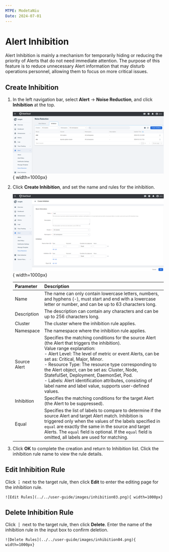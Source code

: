 ```yaml
---
MTPE: ModetaNiu
Date: 2024-07-01
---
```


# Alert Inhibition

Alert Inhibition is mainly a mechanism for temporarily hiding or reducing the priority of Alerts that do not need 
immediate attention. The purpose of this feature is to reduce unnecessary Alert information that may disturb 
operations personnel, allowing them to focus on more critical issues.

## Create Inhibition

1. In the left navigation bar, select **Alert** -> **Noise Reduction**, and click **Inhibition** at the top.

    ![Inhibition](../../user-guide/images/inhibition01.png){ width=1000px}

2. Click **Create Inhibition**, and set the name and rules for the inhibition.

    ![Create Inhibition](../../user-guide/images/inhibition02.png){ width=1000px}

    | Parameter | Description |
    | ---- | ---- |
    | Name | The name can only contain lowercase letters, numbers, and hyphens (-), must start and end with a lowercase letter or number, and can be up to 63 characters long. |
    | Description | The description can contain any characters and can be up to 256 characters long. |
    | Cluster | The cluster where the inhibition rule applies. |
    | Namespace | The namespace where the inhibition rule applies. |
    | Source Alert | Specifies the matching conditions for the source Alert (the Alert that triggers the inhibition).<br />Value range explanation:<br /> - Alert Level: The level of metric or event Alerts, can be set as: Critical, Major, Minor.<br /> - Resource Type: The resource type corresponding to the Alert object, can be set as: Cluster, Node, StatefulSet, Deployment, DaemonSet, Pod. <br /> - Labels: Alert identification attributes, consisting of label name and label value, supports user-defined values. |
    | Inhibition | Specifies the matching conditions for the target Alert (the Alert to be suppressed). |
    | Equal | Specifies the list of labels to compare to determine if the source Alert and target Alert match. Inhibition is triggered only when the values of the labels specified in `equal` are exactly the same in the source and target Alerts. The `equal` field is optional. If the `equal` field is omitted, all labels are used for matching. |

3. Click **OK** to complete the creation and return to Inhibition list. Click the inhibition rule name to view the rule details.

## Edit Inhibition Rule

Click **⋮** next to the target rule, then click **Edit** to enter the editing page for the inhibition rule.

    ![Edit Rules](../../user-guide/images/inhibition03.png){ width=1000px}

## Delete Inhibition Rule

Click **⋮** next to the target rule, then click **Delete**. Enter the name of the inhibition rule in the input box 
to confirm deletion.

    ![Delete Rules](../../user-guide/images/inhibition04.png){ width=1000px}
